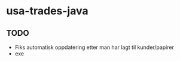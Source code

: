 # usa-trades-java
## TODO
- Fiks automatisk oppdatering etter man har lagt til kunder/papirer
- exe
